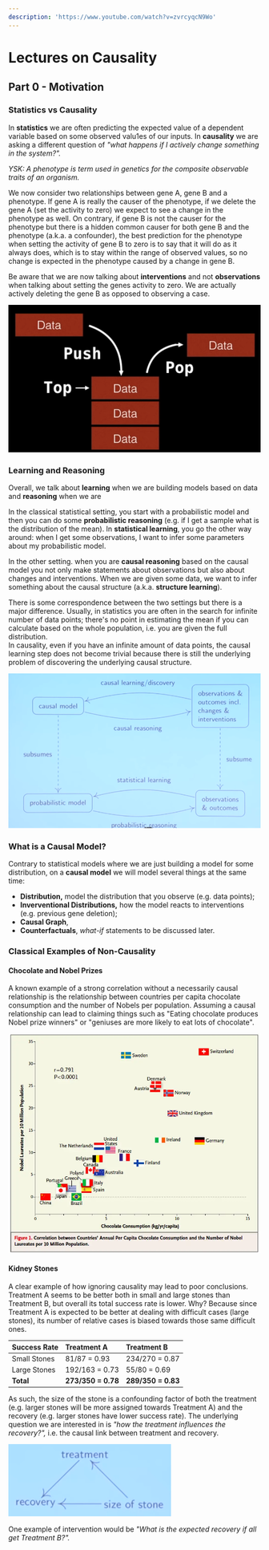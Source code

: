 ```yaml
---
description: 'https://www.youtube.com/watch?v=zvrcyqcN9Wo'
---
```


# Lectures on Causality

## Part 0 - Motivation

### Statistics vs Causality

In **statistics** we are often predicting the expected value of a dependent variable based on some observed valu1es of our inputs. In **causality** we are asking a different question of _"what happens if I actively change something in the system?"._ 

_YSK: A phenotype is term used in genetics for the composite observable traits of an organism._

We now consider two relationships between gene A, gene B and a phenotype. If gene A is really the causer of the phenotype, if we delete the gene A \(set the activity to zero\) we expect to see a change in the phenotype as well. On contrary, if gene B is not the causer for the phenotype but there is a hidden common causer for both gene B and the phenotype \(a.k.a. a confounder\), the best prediction for the phenotype when setting the activity of gene B to zero is to say that it will do as it always does, which is to stay within the range of observed values, so no change is expected in the phenotype caused by a change in gene B.

Be aware that we are now talking about **interventions** and not **observations** when talking about setting the genes activity to zero. We are actually actively deleting the gene B as opposed to observing a case.

![Causer and Confounder](.gitbook/assets/image%20%287%29.png)

### Learning and Reasoning

Overall, we talk about **learning** when we are building models based on data and **reasoning** when we are 

In the classical statistical setting, you start with a probabilistic model and then you can do some **probabilistic reasoning** \(e.g. if I get a sample what is the distribution of the mean\). In **statistical learning**, you go the other way around: when I get some observations, I want to infer some parameters about my probabilistic model.

In the other setting. when you are **causal reasoning** based on the causal model you not only make statements about observations but also about changes and interventions. When we are given some data, we want to infer something about the causal structure \(a.k.a. **structure learning**\).

There is some correspondence between the two settings but there is a major difference. Usually, in statistics you are often in the search for infinite number of data points; there's no point in estimating the mean if you can calculate based on the whole population, i.e. you are given the full distribution.  
In causality, even if you have an infinite amount of data points, the causal learning step does not become trivial because there is still the underlying problem of discovering the underlying causal structure. 

![Causal vs Statistical](.gitbook/assets/image.png)

### What is a Causal Model?

Contrary to statistical models where we are just building a model for some distribution, on a **causal model** we will model several things at the same time:  
- **Distribution,** model the distribution that you observe \(e.g. data points\);  
- **Inverventional Distributions,** how the model reacts to interventions \(e.g. previous gene deletion\);  
- **Causal Graph**,  
- **Counterfactuals**, _what-if_ statements to be discussed later.

### Classical Examples of Non-Causality

#### Chocolate and Nobel Prizes

A known example of a strong correlation without a necessarily causal relationship is the relationship between countries per capita chocolate consumption and the number of Nobels per population. Assuming a causal relationship can lead to claiming things such as "Eating chocolate produces Nobel prize winners" or  "geniuses are more likely to eat lots of chocolate".

![ Chocolate Consumption and Nobel Laureates](.gitbook/assets/image%20%285%29.png)

#### Kidney Stones

A clear example of how ignoring causality may lead to poor conclusions. Treatment A seems to be better both in small and large stones than Treatment B, but overall its total success rate is lower. Why? Because since Treatment A is expected to be better at dealing with difficult cases \(large stones\), its number of relative cases is biased towards those same difficult ones.

| Success Rate | Treatment A | Treatment B |
| :--- | :--- | :--- |
| Small Stones | 81/87 = 0.93 | 234/270 = 0.87 |
| Large Stones | 192/163 = 0.73 | 55/80 = 0.69 |
| **Total** | **273/350 = 0.78** | **289/350 = 0.83** |

As such, the size of the stone is a confounding factor of both the treatment \(e.g. larger stones will be more assigned towards Treatment A\) and the recovery \(e.g. larger stones have lower success rate\). The underlying question we are interested in is _"how the treatment influences the recovery?",_ i.e. the causal link between treatment and recovery. 

![](.gitbook/assets/image%20%286%29.png)

One example of intervention would be _"What is the expected recovery if all get Treatment B?"._

